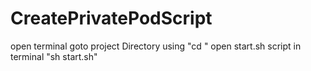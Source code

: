 # CreatePrivatePodScript
open terminal goto project Directory using "cd <project path>" open start.sh script in terminal "sh start.sh"
